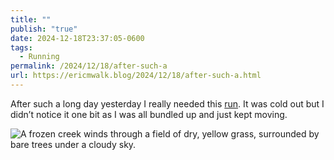 ```yaml
---
title: ""
publish: "true"
date: 2024-12-18T23:37:05-0600
tags:
  - Running
permalink: /2024/12/18/after-such-a
url: https://ericmwalk.blog/2024/12/18/after-such-a.html
---
```

After such a long day yesterday I really needed this [run](https://strava.com/activities/13143903134). It was cold out but I didn’t notice it one bit as I was all bundled up and just kept moving.

![A frozen creek winds through a field of dry, yellow grass, surrounded by bare trees under a cloudy sky.](https://ericmwalk.blog/uploads/2024/img-1376.jpeg)